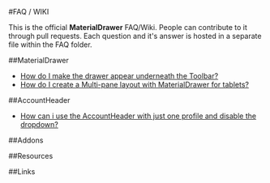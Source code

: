 #FAQ / WIKI

This is the official **MaterialDrawer** FAQ/Wiki. People can contribute to it through pull requests.
Each question and it's answer is hosted in a separate file within the FAQ folder.

##MaterialDrawer

* [How do I make the drawer appear underneath the Toolbar?](FAQ/howto_show_drawer_under_toolbar.md)
* [How do I create a Multi-pane layout with MaterialDrawer for tablets?](FAQ/howto_show_drawer_in_tablet_multipane.md)

##AccountHeader

* [How can i use the AccountHeader with just one profile and disable the dropdown?](FAQ/accountheader_single_profile_without_dropdown.md)

##Addons

##Resources

##Links

